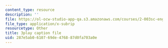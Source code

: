 ```yaml
---
content_type: resource
description: ''
file: https://ol-ocw-studio-app-qa.s3.amazonaws.com/courses/2-003sc-engineering-dynamics-fall-2011/287e5ab0610769de476887d0fa703a0e_lFedznDnPZc.srt
file_type: application/x-subrip
resourcetype: Other
title: 3play caption file
uid: 287e5ab0-6107-69de-4768-87d0fa703a0e
---
```

